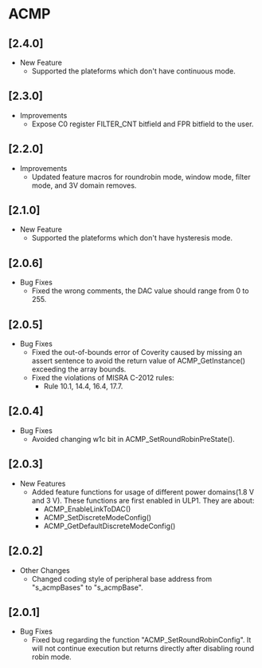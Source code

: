 # ACMP

## [2.4.0]

- New Feature
  - Supported the plateforms which don't have continuous mode.

## [2.3.0]

- Improvements
  - Expose C0 register FILTER_CNT bitfield and FPR bitfield to the user.

## [2.2.0]

- Improvements
  - Updated feature macros for roundrobin mode, window mode, filter mode, and 3V domain removes.

## [2.1.0]

- New Feature
  - Supported the plateforms which don't have hysteresis mode.

## [2.0.6]

- Bug Fixes
  - Fixed the wrong comments, the DAC value should range from 0 to 255.

## [2.0.5]

- Bug Fixes
  - Fixed the out-of-bounds error of Coverity caused by missing an assert sentence to avoid
    the return value of ACMP_GetInstance() exceeding the array bounds.
  - Fixed the violations of MISRA C-2012 rules:
    - Rule 10.1, 14.4, 16.4, 17.7.

## [2.0.4]

- Bug Fixes
  - Avoided changing w1c bit in ACMP_SetRoundRobinPreState().

## [2.0.3]

- New Features
  - Added feature functions for usage of different power domains(1.8 V and 3 V). These functions are first enabled in ULP1. They are about:
    - ACMP_EnableLinkToDAC()
    - ACMP_SetDiscreteModeConfig()
    - ACMP_GetDefaultDiscreteModeConfig()

## [2.0.2]

- Other Changes
  - Changed coding style of peripheral base address from "s_acmpBases" to "s_acmpBase".

## [2.0.1]

- Bug Fixes
  - Fixed bug regarding the function "ACMP_SetRoundRobinConfig". It will not continue execution but returns directly
    after disabling round robin mode.
